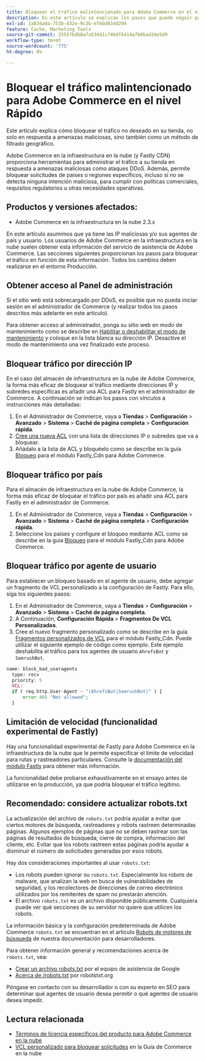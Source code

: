 ```yaml
---
title: Bloquear el tráfico malintencionado para Adobe Commerce en el nivel Rápido
description: En este artículo se explican los pasos que puede seguir para bloquear el tráfico malintencionado cuando sospeche que el almacén de Adobe Commerce en la infraestructura de la nube está experimentando un ataque DDoS.
exl-id: 1a834a0a-753b-432e-9c3b-ef8dd034d294
feature: Cache, Marketing Tools
source-git-commit: 2555fbdb8a7a53d41c746df6414a7b0bad2de5d9
workflow-type: tm+mt
source-wordcount: '775'
ht-degree: 0%

---
```


# Bloquear el tráfico malintencionado para Adobe Commerce en el nivel Rápido

Este artículo explica cómo bloquear el tráfico no deseado en su tienda, no solo en respuesta a amenazas maliciosas, sino también como un método de filtrado geográfico.

Adobe Commerce en la infraestructura en la nube (y Fastly CDN) proporciona herramientas para administrar el tráfico a su tienda en respuesta a amenazas maliciosas como ataques DDoS. Además, permite bloquear solicitudes de países o regiones específicos, incluso si no se detecta ninguna intención maliciosa, para cumplir con políticas comerciales, requisitos regulatorios u otras necesidades operativas.

## Productos y versiones afectados:

* Adobe Commerce en la infraestructura en la nube 2.3.x

En este artículo asumimos que ya tiene las IP maliciosas y/o sus agentes de país y usuario. Los usuarios de Adobe Commerce en la infraestructura en la nube suelen obtener esta información del servicio de asistencia de Adobe Commerce. Las secciones siguientes proporcionan los pasos para bloquear el tráfico en función de esta información. Todos los cambios deben realizarse en el entorno Producción.

## Obtener acceso al Panel de administración

Si el sitio web está sobrecargado por DDoS, es posible que no pueda iniciar sesión en el administrador de Commerce (y realizar todos los pasos descritos más adelante en este artículo).

Para obtener acceso al administrador, ponga su sitio web en modo de mantenimiento como se describe en [Habilitar o deshabilitar el modo de mantenimiento](https://experienceleague.adobe.com/en/docs/commerce-operations/installation-guide/tutorials/maintenance-mode) y coloque en la lista blanca su dirección IP. Desactive el modo de mantenimiento una vez finalizado este proceso.

## Bloquear tráfico por dirección IP

En el caso del almacén de infraestructura en la nube de Adobe Commerce, la forma más eficaz de bloquear el tráfico mediante direcciones IP y subredes específicas es añadir una ACL para Fastly en el administrador de Commerce. A continuación se indican los pasos con vínculos a instrucciones más detalladas:

1. En el Administrador de Commerce, vaya a **Tiendas** > **Configuración** > **Avanzado** > **Sistema** > **Caché de página completa** > **Configuración rápida**.
1. [Cree una nueva ACL](https://github.com/fastly/fastly-magento2/blob/master/Documentation/Guides/ACL.md) con una lista de direcciones IP o subredes que va a bloquear.
1. Añádalo a la lista de ACL y bloquéelo como se describe en la guía [Bloqueo](https://github.com/fastly/fastly-magento2/blob/master/Documentation/Guides/BLOCKING.md) para el módulo Fastly\_Cdn para Adobe Commerce.

## Bloquear tráfico por país

Para el almacén de infraestructura en la nube de Adobe Commerce, la forma más eficaz de bloquear el tráfico por país es añadir una ACL para Fastly en el administrador de Commerce.

1. En el Administrador de Commerce, vaya a **Tiendas** > **Configuración** > **Avanzado** > **Sistema** > **Caché de página completa** > **Configuración rápida**.
1. Seleccione los países y configure el bloqueo mediante ACL como se describe en la guía [Bloqueo](https://github.com/fastly/fastly-magento2/blob/master/Documentation/Guides/BLOCKING.md) para el módulo Fastly\_Cdn para Adobe Commerce.

## Bloquear tráfico por agente de usuario

Para establecer un bloqueo basado en el agente de usuario, debe agregar un fragmento de VCL personalizado a la configuración de Fastly. Para ello, siga los siguientes pasos:

1. En el Administrador de Commerce, vaya a **Tiendas** > **Configuración** > **Avanzado** > **Sistema** > **Caché de página completa**.
1. A Continuación, **Configuración Rápida** > **Fragmentos De VCL Personalizados**.
1. Cree el nuevo fragmento personalizado como se describe en la guía [Fragmentos personalizados de VCL](https://github.com/fastly/fastly-magento2/blob/master/Documentation/Guides/CUSTOM-VCL-SNIPPETS.md) para el módulo Fastly\_Cdn. Puede utilizar el siguiente ejemplo de código como ejemplo. Este ejemplo deshabilita el tráfico para los agentes de usuario `AhrefsBot` y `SemrushBot`.

```php
name: block_bad_useragents
  type: recv
  priority: 5
  VCL:
  if ( req.http.User-Agent ~ "(AhrefsBot|SemrushBot)" ) {
      error 405 "Not allowed";
  }
```

## Limitación de velocidad (funcionalidad experimental de Fastly)

Hay una funcionalidad experimental de Fastly para Adobe Commerce en la infraestructura de la nube que le permite especificar el límite de velocidad para rutas y rastreadores particulares. Consulte la [documentación del módulo Fastly](https://github.com/fastly/fastly-magento2/blob/master/Documentation/Guides/RATE-LIMITING.md) para obtener más información.

La funcionalidad debe probarse exhaustivamente en el ensayo antes de utilizarse en la producción, ya que podría bloquear el tráfico legítimo.

## Recomendado: considere actualizar robots.txt

La actualización del archivo de `robots.txt` podría ayudar a evitar que ciertos motores de búsqueda, rastreadores y robots rastreen determinadas páginas. Algunos ejemplos de páginas que no se deben rastrear son las páginas de resultados de búsqueda, cierre de compra, información del cliente, etc. Evitar que los robots rastreen estas páginas podría ayudar a disminuir el número de solicitudes generadas por esos robots.

Hay dos consideraciones importantes al usar `robots.txt`:

* Los robots pueden ignorar su `robots.txt`. Especialmente los robots de malware, que analizan la web en busca de vulnerabilidades de seguridad, y los recolectores de direcciones de correo electrónico utilizados por los remitentes de spam no prestarán atención.
* El archivo `robots.txt` es un archivo disponible públicamente. Cualquiera puede ver qué secciones de su servidor no quiere que utilicen los robots.

La información básica y la configuración predeterminada de Adobe Commerce `robots.txt` se encuentran en el artículo [Robots de motores de búsqueda](https://experienceleague.adobe.com/en/docs/commerce-admin/marketing/seo/seo-overview#search-engine-robots) de nuestra documentación para desarrolladores.

Para obtener información general y recomendaciones acerca de `robots.txt`, vea:

* [Crear un archivo robots.txt](https://developers.google.com/search/docs/advanced/robots/create-robots-txt) por el equipo de asistencia de Google
* [Acerca de /robots.txt](https://www.robotstxt.org/robotstxt.html) por robotstxt.org

Póngase en contacto con su desarrollador o con su experto en SEO para determinar qué agentes de usuario desea permitir o qué agentes de usuario desea impedir.

## Lectura relacionada

* [Términos de licencia específicos del producto para Adobe Commerce en la nube](https://www.adobe.com/content/dam/cc/en/legal/terms/enterprise/pdfs/PSLT-AdobeCommerceCloud-WW-2023v1.pdf)
* [VCL personalizado para bloquear solicitudes](https://experienceleague.adobe.com/en/docs/commerce-on-cloud/user-guide/cdn/custom-vcl-snippets/fastly-vcl-blocking) en la Guía de Commerce en la nube
